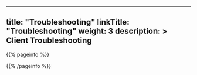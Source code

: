 
---
title: "Troubleshooting"
linkTitle: "Troubleshooting"
weight: 3
description: >
  Client Troubleshooting
---

{{% pageinfo %}}

{{% /pageinfo %}}
